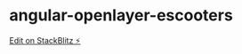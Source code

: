 # angular-openlayer-escooters

[Edit on StackBlitz ⚡️](https://stackblitz.com/edit/angular-openlayer-escooters)